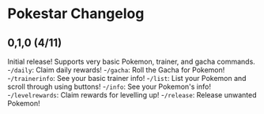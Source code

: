# Pokestar Changelog

## 0,1,0 (4/11)

Initial release! Supports very basic Pokemon, trainer, and gacha commands.
-`/daily`: Claim daily rewards!
-`/gacha`: Roll the Gacha for Pokemon!
-`/trainerinfo`: See your basic trainer info!
-`/list`: List your Pokemon and scroll through using buttons!
-`/info`: See your Pokemon's info!
-`/levelrewards`: Claim rewards for levelling up!
-`/release`: Release unwanted Pokemon!